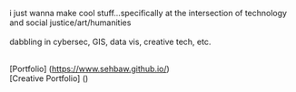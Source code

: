 i just wanna make cool stuff...specifically at the intersection of technology and social justice/art/humanities<br>
<br>
dabbling in cybersec, GIS, data vis, creative tech, etc. 

<br> [Portfolio] (https://www.sehbaw.github.io/)
<br> [Creative Portfolio] ()
<!---
sehbaw/sehbaw is a ✨ special ✨ repository because its `README.md` (this file) appears on your GitHub profile.
You can click the Preview link to take a look at your changes.
--->
